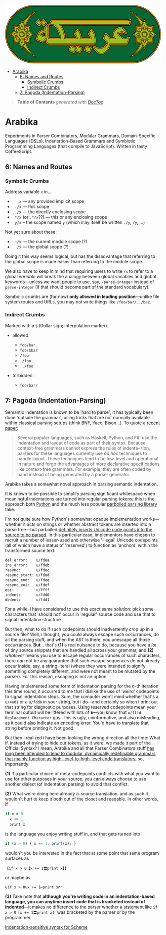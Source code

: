 ![](https://github.com/loveencounterflow/arabika/raw/master/art/arabika-logo-3.png)


- [Arabika](#arabika)
	- [6: Names and Routes](#6-names-and-routes)
		- [Symbolic Crumbs](#symbolic-crumbs)
		- [Indirect Crumbs](#indirect-crumbs)
	- [7: Pagoda (Indentation-Parsing)](#7-pagoda-indentation-parsing)

> **Table of Contents**  *generated with [DocToc](http://doctoc.herokuapp.com/)*


# Arabika

Experiments in Parser Combinators, Modular Grammars, Domain-Specific Languages (DSLs), Indentation-Based
Grammars and Symbiotic Programming Languages (that compile to JavaScript). Written in tasty CoffeeScript.

<!-- Tower of Babel -->

## 6: Names and Routes

### Symbolic Crumbs

Address variable `x` in...
* `   x` — any provided implicit scope
* ` ./x` — this scope
* `../x` — the directly enclosing scope
* ` */x` (or `.*/x`??) — this or any enclosing scope
* ` y/x` – the scope named `y` (which may itself be written `./y`, `/y`, ...)

Not yet sure about these:

* ` ~/x` — the current module scope (?)
* `  /x` — the global scope (?)

Doing it this way seems logical, but has the disadvantage that referring to the global scope is made easier
than referring to the module scope.

We also have to keep in mind that requiring users to write `/x` to refer to a global *variable* will break
the analogy between global variables and global keywords—unless we want people to use, say, `/parse-integer`
instead of `parse-integer` (if that should become part of the standard vocabulary).


Symbolic crumbs are (for now) **only allowed in leading position**—unlike file system routes and URLs, you
may not write things like `/foo/bar/../baz`.

### Indirect Crumbs

Marked with a `$` (Dollar sign; interpolation marker).

* allowed:
  * `foo/bar`
  * `foo/$bar`
  * `/foo`
  * `./foo`
  * `../foo`

* forbidden:
  * `foo/bar/`


## 7: Pagoda (Indentation-Parsing)

Semantic indentation is known to be 'hard to parse'; it has typically been done 'outside the
grammar', using tricks that are not normally available within classical parsing setups (think BNF, Yacc,
Bison...). To quote a [recent paper](http://michaeldadams.org/papers/layout_parsing/LayoutParsing.pdf):

> Several popular languages, such as Haskell, Python, and F#, use the indentation and layout of code as part
> of their syntax. Because context-free grammars cannot express the rules of indenta- tion, parsers for these
> languages currently use *ad hoc* techniques to handle layout. These techniques tend to be low-level and
> operational in nature and forgo the advantages of more declarative specifications like context-free
> grammars. For example, they are often coded by hand instead of being generated by a parser generator.

Arabika takes a somewhat novel approach in parsing semantic indentation.

It is known to be possible to simplify parsing significant whitespace when meaningful indentations
are turned into regular parsing tokens; this is the approach both
[Python](https://docs.python.org/2/reference/lexical_analysis.html#indentation)
and the much less popular
[parboiled parsing library](https://github.com/sirthias/parboiled/wiki/Indentation-Based-Grammars)
take.

I'm not quite sure how Python's somewhat opaque implementation works—whether it acts on strings
or whether abstract tokens are inserted into a parse tree—but parboiled
[definitely inserts Unicode code points into the source to be parsed](https://github.com/sirthias/parboiled/blob/master/parboiled-core/src/main/java/org/parboiled/support/Chars.java#L62).
In this particular case, implementors have chosen to recruit a number of lesser-used and otherwise 'illegal'
Unicode codepoints (all of which have a status of 'reserved') to function as 'anchors' within the
transformed source text:

    del_error:    u/fdea
    ins_error:    u/fdeb
    resync:       u/fdec
    resync_start: u/fded
    resync_end:   u/fdee
    resync_eoi:   u/fdef
    eoi:          u/ffff
    indent:       u/fdd0
    dedent:       u/fdd1

For a while, i have considered to use this exact same solution: pick some characters that 'should not' occur
in 'regular' source code and use that to signal indentation structure.

But then, what to do if such codepoints should inadvertently crop up in a source file? Well, i thought, you
could always escape such occurrances, do all the parsing stuff, and when the AST is there, you unescape
all those occurrances. **But**... that's **(1)** a real nuisance to do, because you have a *lot* of tiny
source snippets that are handled all across your grammar, and **(2)** *whatever* means you use to escape
regular occurrances of such characters, there *can* not be any guarantee that such escape sequences do
not already occur inside, say, a string literal (where they were intended to signify something completely
different, and were not meant to be mutated by the parser). For this reason, escaping is not an option.

Having implemented some form of indentation parsing for the *n*-th iteration this time round, it occurred
to me that i dislike the use of 'weird' codepoints to signal indentation steps. Sure, the computer won't
mind whether that's a `u/4e01` or a `u/fdd0` in your string, but i do—and certainly so when i print out
that string for diagnostic purposes. Using reserved codepoints mean your terminal output will be littered
with lots of `�`—you know, that `u/fffd` `Replacement Character` guy. This is ugly, uninformative, and also
misleading, as it could also indicate an encoding error. You'd have to translate that string before printing
it. Not good.

But then i realized i have been looking the wrong direction all the time: What if, instead of trying to hide
our tokens, as it were, we made it part of the Official Syntax? I mean, Arabika and all that Parser
Combinators stuff [has long been intended to lead to modular, dynamically redefinable grammars that
mainly function as high-level-to-high-level code translators](https://github.com/loveencounterflow/presentation-2012-04-16),
so, importantly:

**(1)** If a particular choice of meta-codepoints conflicts with what you want to use
for other purposes in your source, you can always choose to use another dialect (of indentation parsing)
to avoid that conflict.

**(2)** What we're doing here already *is* source translation, and as such it wouldn't hurt to keep
it both out of the closet and readable. In other words, if

````coffeescript
if x > 0
  x += 1
  print x
````

is the language you enjoy writing stuff in, and that gets turned into

````javascript
if (x > 0) { x += 1; print(x); }
````

wouldn't you be interested in the fact that at some point that same program surfaces as

````
【if x > 0【x += 1〓print x】】
````

or maybe as

````
↳if x > 0↳x += 1↦print x↱↱
````

**(3)** Take note that **although you're writing code in an indentation-based language, you can anytime
insert code that is bracketed instead of indented**—it makes no difference to the parser whether a ststement
like `if x > 0【x += 1〓print x】` was bracketed by the parser or by the programmer.


[Indentation-sensitive syntax for Scheme](http://srfi.schemers.org/srfi-49/srfi-49.html)

